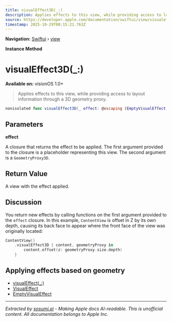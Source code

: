 ```yaml
---
title: visualEffect3D(_:)
description: Applies effects to this view, while providing access to layout information through a 3D geometry proxy.
source: https://developer.apple.com/documentation/swiftui/view/visualeffect3d(_:)
timestamp: 2025-10-29T00:15:21.763Z
---
```


**Navigation:** [Swiftui](/documentation/swiftui) › [view](/documentation/swiftui/view)

**Instance Method**

# visualEffect3D(_:)

**Available on:** visionOS 1.0+

> Applies effects to this view, while providing access to layout information through a 3D geometry proxy.

```swift
nonisolated func visualEffect3D(_ effect: @escaping (EmptyVisualEffect, GeometryProxy3D) -> some VisualEffect) -> some View
```

## Parameters

**effect**

A closure that returns the effect to be applied. The first argument provided to the closure is a placeholder representing this view. The second argument is a `GeometryProxy3D`.



## Return Value

A view with the effect applied.

## Discussion

You return new effects by calling functions on the first argument provided to the `effect` closure. In this example, `ContentView` is offset in Z by its own depth, causing its back face to appear where the front face of the view was originally located:

```swift
ContentView()
    .visualEffect3D { content, geometryProxy in
        content.offset(z: geometryProxy.size.depth)
    }
```

## Applying effects based on geometry

- [visualEffect(_:)](/documentation/swiftui/view/visualeffect(_:))
- [VisualEffect](/documentation/swiftui/visualeffect)
- [EmptyVisualEffect](/documentation/swiftui/emptyvisualeffect)

---

*Extracted by [sosumi.ai](https://sosumi.ai) - Making Apple docs AI-readable.*
*This is unofficial content. All documentation belongs to Apple Inc.*
